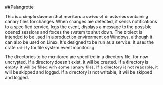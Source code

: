 ##Palangrotte

This is a simple daemon that monitors a series of directories containing canary files for changes. When changes are detected, it sends notifications to a specified service, logs the event, displays a message to the possible opened sessions and forces the system to shut down.
The project is intended to be used in a production environment on Windows, although it can also be used on Linux. It's designed to be run as a service.
It uses the crate `notify` for file system event monitoring.

The directories to be monitored are specified in a directory file, for now uncrypted.
If a directory doesn't exist, it will be created.
If a directory is empty, it will be filled with some canary files.
If a directory is not readable, it will be skipped and logged.
If a directory is not writable, it will be skipped and logged.
